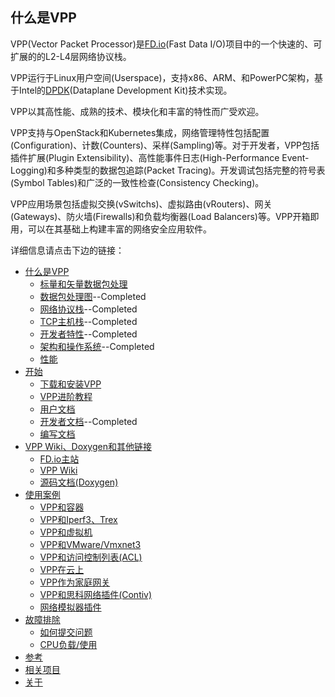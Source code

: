 ## 什么是VPP
VPP(Vector Packet Processor)是[FD.io](https://fd.io/)(Fast Data I/O)项目中的一个快速的、可扩展的的L2-L4层网络协议栈。

VPP运行于Linux用户空间(Userspace)，支持x86、ARM、和PowerPC架构，基于Intel的[DPDK](https://www.dpdk.org/)(Dataplane Development Kit)技术实现。

VPP以其高性能、成熟的技术、模块化和丰富的特性而广受欢迎。

VPP支持与OpenStack和Kubernetes集成，网络管理特性包括配置(Configuration)、计数(Counters)、采样(Sampling)等。对于开发者，VPP包括插件扩展(Plugin Extensibility)、高性能事件日志(High-Performance Event-Logging)和多种类型的数据包追踪(Packet Tracing)。开发调试包括完整的符号表(Symbol Tables)和广泛的一致性检查(Consistency Checking)。

VPP应用场景包括虚拟交换(vSwitchs)、虚拟路由(vRouters)、网关(Gateways)、防火墙(Firewalls)和负载均衡器(Load Balancers)等。VPP开箱即用，可以在其基础上构建丰富的网络安全应用软件。

详细信息请点击下边的链接：
* [什么是VPP](https://github.com/penybai/vpp-docs)
  - [标量和矢量数据包处理](https://github.com/penybai/vpp-docs/blob/master/Scalar-vs-Vector-packet-processing.md)
  - [数据包处理图](https://github.com/penybai/vpp-docs/blob/master/The-Packet-Processing-Graph.md)--Completed
  - [网络协议栈](https://github.com/penybai/vpp-docs/blob/master/Network-Stack.md)--Completed
  - [TCP主机栈](https://github.com/penybai/vpp-docs/blob/master/TCP-Host-Stack.md)--Completed
  - [开发者特性](https://github.com/penybai/vpp-docs/blob/master/Features-for-Developers.md)--Completed
  - [架构和操作系统](https://github.com/penybai/vpp-docs/blob/master/Architectures-and-Operating-Systems.md)--Completed
  - [性能](https://github.com/penybai/vpp-docs/blob/master/Performance.md)
* [开始](https://github.com/penybai/vpp-docs/blob/master/Getting-Started.md)
  - [下载和安装VPP](https://github.com/penybai/vpp-docs/blob/master/Downloading-and-Installing-VPP.md)
  - [VPP进阶教程](https://github.com/penybai/vpp-docs/blob/master/Porgressive-VPP-Tutorial.md)
  - [用户文档](https://github.com/penybai/vpp-docs/blob/master/For-Users.md)
  - [开发者文档](https://github.com/penybai/vpp-docs/blob/master/For-Developers.md)--Completed
  - [编写文档](https://github.com/penybai/vpp-docs/blob/master/Writting-Documents.md)
* [VPP Wiki、Doxygen和其他链接](https://github.com/penybai/vpp-docs/blob/master/VPP-Wiki-Doxygen-and-Other-Links.md)
  - [FD.io主站](https://github.com/penybai/vpp-docs/blob/master/FD_io-Main-Site.md)
  - [VPP Wiki](https://github.com/penybai/vpp-docs/blob/master/VPP-Wiki.md)
  - [源码文档(Doxygen)](https://github.com/penybai/vpp-docs/blob/master/Source-code-Documents-doxygen.md)
* [使用案例](https://github.com/penybai/vpp-docs/blob/master/Use-Cases.md)
  - [VPP和容器](https://github.com/penybai/vpp-docs/blob/master/VPP-with-Containers.md)
  - [VPP和Iperf3、Trex](https://github.com/penybai/vpp-docs/blob/master/VPP-with-Iperf3-and-Trex.md)
  - [VPP和虚拟机](https://github.com/penybai/vpp-docs/blob/master/FD_io-VPP-with-Virutal-Machines.md)
  - [VPP和VMware/Vmxnet3](https://github.com/penybai/vpp-docs/blob/master/VPP-with-WMware-Vmxnet3.md)
  - [VPP和访问控制列表(ACL)](https://github.com/penybai/vpp-docs/blob/master/Access-Control-List-with-FD_io-VPP.md)
  - [VPP在云上](https://github.com/penybai/vpp-docs/blob/master/VPP-inside-the-Cloud.md)
  - [VPP作为家庭网关](https://github.com/penybai/vpp-docs/blob/master/Using-VPP-as-a-Home-Gateway.md)
  - [VPP和思科网络插件(Contiv)](https://github.com/penybai/vpp-docs/blob/master/Contiv-VPP.md)
  - [网络模拟器插件](https://github.com/penybai/vpp-docs/blob/master/Network-Simulator-Plugin.md)
* [故障排除](https://github.com/penybai/vpp-docs/blob/master/Troubleshooting.md)
  - [如何提交问题](https://github.com/penybai/vpp-docs/blob/master/How-to-Report-an-Issue.md)
  - [CPU负载/使用](https://github.com/penybai/vpp-docs/blob/master/CPU-Load-Usage.md)
* [参考](https://github.com/penybai/vpp-docs/blob/master/Reference.md)
* [相关项目](https://github.com/penybai/vpp-docs/blob/master/Related-Projects.md)
* [关于](https://github.com/penybai/vpp-docs/blob/master/About.md)